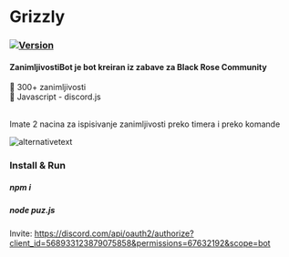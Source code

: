 # Grizzly

### [![Version](https://badge.fury.io/gh/tterb%2FHyde.svg)](https://github.com/Momenzi/ZanimljivostiBOT)
#### ZanimljivostiBot je bot kreiran iz zabave za Black Rose Community

🤖 300+ zanimljivosti <br />
🤖 Javascript - discord.js <br /><br />

Imate 2 nacina za ispisivanje zanimljivosti preko timera i preko komande <br />

![alternativetext](https://i.ibb.co/2vTbkyJ/Screenshot-20.png) <br />

### Install & Run <br />
##### npm i <br />
##### node puz.js

Invite: https://discord.com/api/oauth2/authorize?client_id=568933123879075858&permissions=67632192&scope=bot

